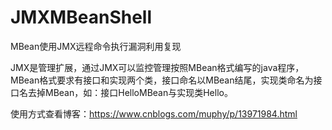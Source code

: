 # JMXMBeanShell
MBean使用JMX远程命令执行漏洞利用复现

JMX是管理扩展，通过JMX可以监控管理按照MBean格式编写的java程序，MBean格式要求有接口和实现两个类，接口命名以MBean结尾，实现类命名为接口名去掉MBean，如：接口HelloMBean与实现类Hello。

使用方式查看博客：https://www.cnblogs.com/muphy/p/13971984.html